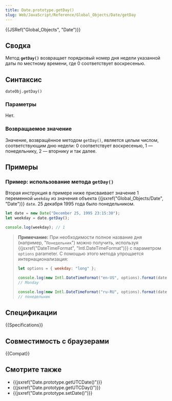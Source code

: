 ```yaml
---
title: Date.prototype.getDay()
slug: Web/JavaScript/Reference/Global_Objects/Date/getDay
---
```


{{JSRef("Global_Objects", "Date")}}

## Сводка

Метод **`getDay()`** возвращает порядковый номер дня недели указанной даты по местному времени, где 0 соответствует воскресенью.

## Синтаксис

```
dateObj.getDay()
```

### Параметры

Нет.

### Возвращаемое значение

Значение, возвращённое методом `getDay()`, является целым числом, соответствующим дню недели: 0 соответствует воскресенью, 1 — понедельнику, 2 — вторнику и так далее.

## Примеры

### Пример: использование метода `getDay()`

Вторая инструкция в примере ниже присваивает значение 1 переменной `weekday` из значения объекта {{jsxref("Global_Objects/Date", "Date")}} `date`. 25 декабря 1995 года было понедельником.

```js
let date = new Date("December 25, 1995 23:15:30");
let weekday = date.getDay();

console.log(weekday); // 1
```

> **Примечание:** При необходимости полное название дня (например, "`Понедельник`") можно получить, используя {{jsxref("DateTimeFormat", "Intl.DateTimeFormat")}} с параметром `options` parameter. С помощью этого метода упрощается интернационализация:
>
> ```js
> let options = { weekday: "long" };
>
> console.log(new Intl.DateTimeFormat("en-US", options).format(date));
> // Monday
>
> console.log(new Intl.DateTimeFormat("ru-RU", options).format(date));
> // понедельник
> ```

## Спецификации

{{Specifications}}

## Совместимость с браузерами

{{Compat}}

## Смотрите также

- {{jsxref("Date.prototype.getUTCDate()")}}
- {{jsxref("Date.prototype.getUTCDay()")}}
- {{jsxref("Date.prototype.setDate()")}}
